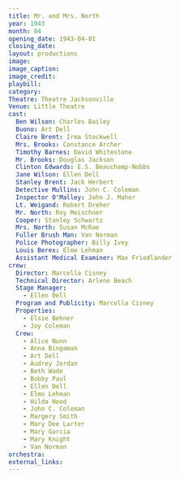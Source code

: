 ```yaml
---
title: Mr. and Mrs. North
year: 1943
month: 04
opening_date: 1943-04-01
closing_date: 
layout: productions
image:
image_caption:
image_credit:
playbill: 
category: 
Theatre: Theatre Jacksonville
Venue: Little Theatre
cast:
  Ben Wilson: Charles Bailey
  Buono: Art Dell
  Claire Brent: Irma Stockwell
  Mrs. Brooks: Constance Archer
  Timothy Barnes: David Whitestone
  Mr. Brooks: Douglas Jackson
  Clinton Edwards: E.S. Beauchamp-Nobbs
  Jane Wilson: Ellen Dell
  Stanley Brent: Jack Herbert
  Detective Mullins: John C. Coleman
  Inspector O'Malley: John J. Maher
  Lt. Weigand: Robert Dreher
  Mr. North: Roy Meischner
  Cooper: Stanley Schwartz
  Mrs. North: Susan McRae
  Fuller Brush Man: Van Norman
  Police Photographer: Billy Ivey
  Louis Berex: Elmo Lehman
  Assistant Medical Examiner: Max Friedlander
crew:
  Director: Marcella Cisney
  Technical Director: Arlene Beach
  Stage Manager:
    - Ellen Dell
  Program and Publicity: Marcella Cisney
  Properties:
    - Elsie Behner
    - Joy Coleman
  Crew:
    - Alice Nunn
    - Anna Bingaman
    - Art Dell
    - Audrey Jordan 
    - Beth Wade
    - Bobby Paul
    - Ellen Dell
    - Elmo Lehman
    - Hilda Hood
    - John C. Coleman
    - Margery Smith
    - Mary Dee Larter
    - Mary Garcia
    - Mary Knight
    - Van Norman
orchestra:
external_links:
---
```


